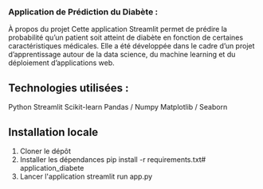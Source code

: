 ### Application de Prédiction du Diabète :
À propos du projet
Cette application Streamlit permet de prédire la probabilité qu’un patient soit atteint de diabète en fonction de certaines caractéristiques médicales. Elle a été développée dans le cadre d’un projet d’apprentissage autour de la data science, du machine learning et du déploiement d’applications web.

## Technologies utilisées :
Python
Streamlit
Scikit-learn
Pandas / Numpy
Matplotlib / Seaborn 

## Installation locale
1. Cloner le dépôt
2. Installer les dépendances
pip install -r requirements.txt# application_diabete
3. Lancer l'application
streamlit run app.py
